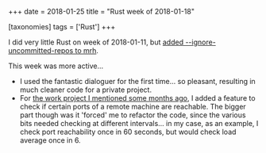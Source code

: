+++
date = 2018-01-25
title = "Rust week of 2018-01-18"

[taxonomies]
tags = ['Rust']
+++

I did very little Rust on week of 2018-01-11, but [added
--ignore-uncommitted-repos to mrh].

This week was more active...

-   I used the fantastic dialoguer for the first time... so pleasant,
    resulting in much cleaner code for a private project.
-   For [the work project I mentioned some months ago], I added a
    feature to check if certain ports of a remote machine are reachable.
    The bigger part though was it 'forced' me to refactor the code,
    since the various bits needed checking at different intervals... in
    my case, as an example, I check port reachability once in 60
    seconds, but would check load average once in 6.

  [added --ignore-uncommitted-repos to mrh]: https://github.com/tshepang/mrh/commit/0bb76224978fca2324ae7b673472b68033db5a78
  [the work project I mentioned some months ago]: http://tshepang.net/rust-week-of-2017-10-05
